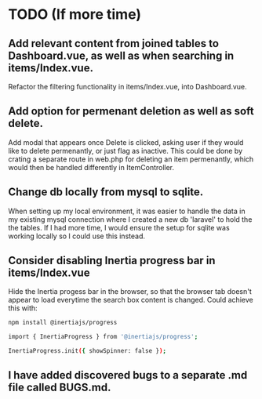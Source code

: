 # TODO (If more time)

## Add relevant content from joined tables to Dashboard.vue, as well as when searching in items/Index.vue.

Refactor the filtering functionality in items/Index.vue, into Dashboard.vue.

## Add option for permenant deletion as well as soft delete.

Add modal that appears once Delete is clicked, asking user if they would like to delete permenantly, or just flag as inactive.
This could be done by crating a separate route in web.php for deleting an item permenantly, which would then be handled differently in ItemController.

## Change db locally from mysql to sqlite.

When setting up my local environment, it was easier to handle the data in my existing mysql connection where I created a new db 'laravel' to hold the the tables.
If I had more time, I would ensure the setup for sqlite was working locally so I could use this instead.


## Consider disabling Inertia progress bar in items/Index.vue

Hide the Inertia progess bar in the browser, so that the browser tab doesn't appear to load everytime the search box content is changed.
Could achieve this with:
```bash
npm install @inertiajs/progress

import { InertiaProgress } from '@inertiajs/progress';

InertiaProgress.init({ showSpinner: false });
```

## I have added discovered bugs to a separate .md file called BUGS.md.
